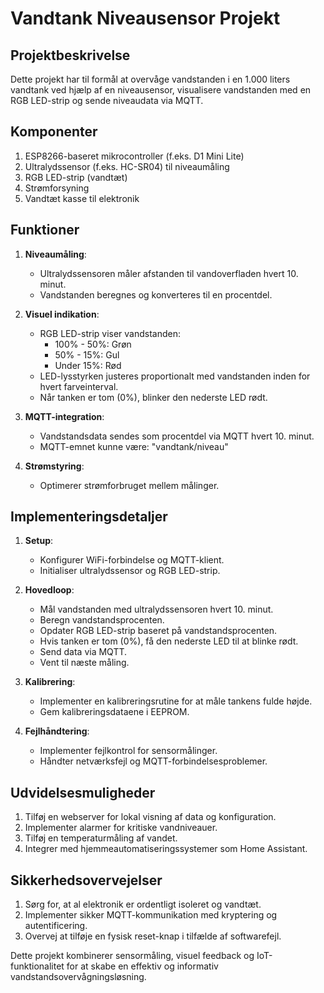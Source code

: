 # Vandtank Niveausensor Projekt

## Projektbeskrivelse
Dette projekt har til formål at overvåge vandstanden i en 1.000 liters vandtank ved hjælp af en niveausensor, visualisere vandstanden med en RGB LED-strip og sende niveaudata via MQTT.

## Komponenter
1. ESP8266-baseret mikrocontroller (f.eks. D1 Mini Lite)
2. Ultralydssensor (f.eks. HC-SR04) til niveaumåling
3. RGB LED-strip (vandtæt)
4. Strømforsyning
5. Vandtæt kasse til elektronik

## Funktioner
1. **Niveaumåling**: 
   - Ultralydssensoren måler afstanden til vandoverfladen hvert 10. minut.
   - Vandstanden beregnes og konverteres til en procentdel.

2. **Visuel indikation**:
   - RGB LED-strip viser vandstanden:
     * 100% - 50%: Grøn
     * 50% - 15%: Gul
     * Under 15%: Rød
   - LED-lysstyrken justeres proportionalt med vandstanden inden for hvert farveinterval.
   - Når tanken er tom (0%), blinker den nederste LED rødt.

3. **MQTT-integration**:
   - Vandstandsdata sendes som procentdel via MQTT hvert 10. minut.
   - MQTT-emnet kunne være: "vandtank/niveau"

4. **Strømstyring**:
   - Optimerer strømforbruget mellem målinger.

## Implementeringsdetaljer
1. **Setup**:
   - Konfigurer WiFi-forbindelse og MQTT-klient.
   - Initialiser ultralydssensor og RGB LED-strip.

2. **Hovedloop**:
   - Mål vandstanden med ultralydssensoren hvert 10. minut.
   - Beregn vandstandsprocenten.
   - Opdater RGB LED-strip baseret på vandstandsprocenten.
   - Hvis tanken er tom (0%), få den nederste LED til at blinke rødt.
   - Send data via MQTT.
   - Vent til næste måling.

3. **Kalibrering**:
   - Implementer en kalibreringsrutine for at måle tankens fulde højde.
   - Gem kalibreringsdataene i EEPROM.

4. **Fejlhåndtering**:
   - Implementer fejlkontrol for sensormålinger.
   - Håndter netværksfejl og MQTT-forbindelsesproblemer.

## Udvidelsesmuligheder
1. Tilføj en webserver for lokal visning af data og konfiguration.
2. Implementer alarmer for kritiske vandniveauer.
3. Tilføj en temperaturmåling af vandet.
4. Integrer med hjemmeautomatiseringssystemer som Home Assistant.

## Sikkerhedsovervejelser
1. Sørg for, at al elektronik er ordentligt isoleret og vandtæt.
2. Implementer sikker MQTT-kommunikation med kryptering og autentificering.
3. Overvej at tilføje en fysisk reset-knap i tilfælde af softwarefejl.

Dette projekt kombinerer sensormåling, visuel feedback og IoT-funktionalitet for at skabe en effektiv og informativ vandstandsovervågningsløsning.
